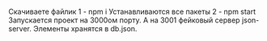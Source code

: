 Скачиваете файлик
1 - npm i
Устанавливаются все пакеты
2 - npm start
Запускается проект на 3000ом порту. А на 3001 фейковый сервер json-server.
Элементы хранятся в db.json. 